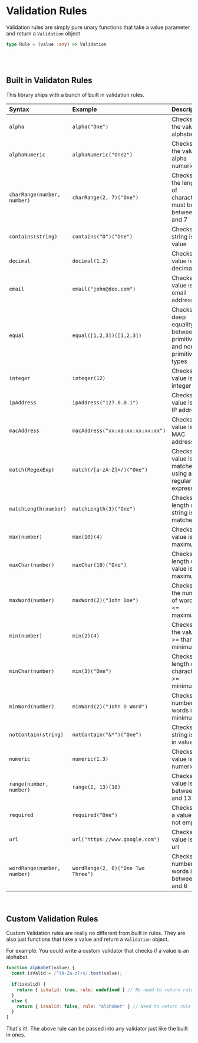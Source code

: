 # Validation Rules

Validation rules are simply pure unary functions that take a value parameter and return a `Validation` object

```ts
type Rule = (value :any) => Validation
```

<br><br>

## Built in Validaton Rules
This library ships with a bunch of built in validation rules.

| Syntax                      | Example                             | Description     |
| :---                        |    :----                            | :--- |
| `alpha`                     | `alpha("One")`                      | Checks that the value is alphabetic   |
| `alphaNumeric`              | `alphaNumeric("One2")`              | Checks that the value is alpha numeric      |
| `charRange(number, number)` | `charRange(2, 7)("One")`            | Checks that the length of characters must be between 2 and 7      |
| `contains(string)`          | `contains("O")("One")`              | Checks if string is in value      |
| `decimal`                   | `decimal(1.2)`                      | Checks if value is a decimal      |
| `email`                     | `email("john@doe.com")`             | Checks if value is an email address      |
| `equal`                     | `equal([1,2,3])([1,2,3])`           | Checks for deep equality between primitive and non-primitive types      |
| `integer`                   | `integer(12)`                       | Checks if value is an integer      |
| `ipAddress`                 | `ipAddress("127.0.0.1")`            | Checks if value is an IP address      |
| `macAddress`                | `macAddress("xx:xa:xx:xx:xx:xx")`   | Checks if value is a MAC address      |
| `match(RegexExp)`           | `match(/[a-zA-Z]+/)("One")`         | Checks if value is matched using a regular expression   |
| `matchLength(number)`       | `matchLength(3)("One")`             | Checks if length of string is matched      |
| `max(number)`               | `max(10)(4)`                        | Checks if value is <= maximum      |
| `maxChar(number)`           | `maxChar(10)("One")`                | Checks if length of value is <= maximum      |
| `maxWord(number)`           | `maxWord(2)("John Doe")`            | Checks if the number of words is <= maximum      |
| `min(number)`               | `min(2)(4)`                         | Checks if the value is >= than minimum      |
| `minChar(number)`           | `min(3)("One")`                     | Checks if length of character is >= minimum     |
| `minWord(number)`           | `minWord(2)("John D Word")`         | Checks if number of words is >= minimum      |
| `notContain(string)`        | `notContain("&*")("One")`           | Checks if string is not in value      |
| `numeric`                   | `numeric(1.3)`                      | Checks if a value is numeric      |
| `range(number, number)`     | `range(2, 13)(10)`                  | Checks if value is between 2 and 13      |
| `required`                  | `required("One")`                   | Checks that a value is not empty      |
| `url`                       | `url("https://www.google.com")`     | Checks if value is a url      |
| `wordRange(number, number)` | `wordRange(2, 6)("One Two Three")`  | Checks if number of words is between 2 and 6  |

<br>

## Custom Validation Rules

Custom Validation rules are really no different from built in rules. They are also just functions that take a value and return a `Validation` object.

For example. You could write a custom validator that checks if a value is an alphabet.

```js
function alphabet(value) { 
  const isValid = /^[A-Za-z]+$/.test(value); 
  
  if(isValid) { 
    return { isValid: true, rule: undefined } // No need to return rule here.
  }
  else { 
    return { isValid: false, rule: "alphabet" } // Need to return rule when it is invalid.
  }
}
```
That's it!. The above rule can be passed into any validator just like the built in ones.